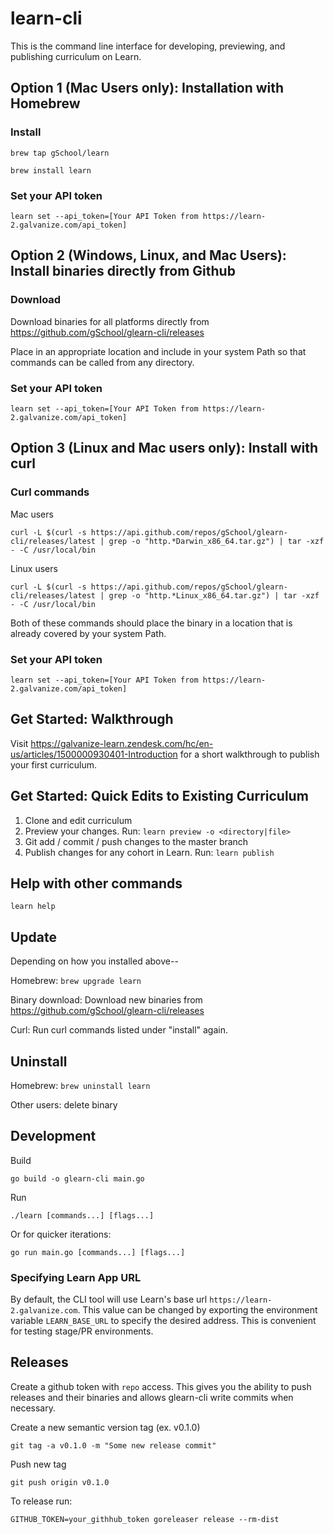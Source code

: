 # learn-cli

This is the command line interface for developing, previewing, and publishing curriculum on Learn.

## Option 1 (Mac Users only): Installation with Homebrew

### Install
```
brew tap gSchool/learn
```
```
brew install learn
```

### Set your API token
```
learn set --api_token=[Your API Token from https://learn-2.galvanize.com/api_token]
```

## Option 2 (Windows, Linux, and Mac Users): Install binaries directly from Github

### Download

Download binaries for all platforms directly from
https://github.com/gSchool/glearn-cli/releases

Place in an appropriate location and include in your system Path so that commands can be called from any directory.

### Set your API token
```
learn set --api_token=[Your API Token from https://learn-2.galvanize.com/api_token]
```

## Option 3 (Linux and Mac users only): Install with curl

### Curl commands

Mac users
```
curl -L $(curl -s https://api.github.com/repos/gSchool/glearn-cli/releases/latest | grep -o "http.*Darwin_x86_64.tar.gz") | tar -xzf - -C /usr/local/bin
```

Linux users
```
curl -L $(curl -s https://api.github.com/repos/gSchool/glearn-cli/releases/latest | grep -o "http.*Linux_x86_64.tar.gz") | tar -xzf - -C /usr/local/bin
```

Both of these commands should place the binary in a location that is already covered by your system Path.

### Set your API token
```
learn set --api_token=[Your API Token from https://learn-2.galvanize.com/api_token]
```

## Get Started: Walkthrough

Visit https://galvanize-learn.zendesk.com/hc/en-us/articles/1500000930401-Introduction for a short walkthrough to publish your first curriculum.

## Get Started: Quick Edits to Existing Curriculum

1. Clone and edit curriculum
2. Preview your changes. Run:
    `learn preview -o <directory|file>`
3. Git add / commit / push changes to the master branch
4. Publish changes for any cohort in Learn. Run:
    `learn publish`

## Help with other commands

```
learn help
```

## Update
Depending on how you installed above--

Homebrew: `brew upgrade learn`

Binary download: Download new binaries from https://github.com/gSchool/glearn-cli/releases

Curl: Run curl commands listed under "install" again.

## Uninstall

Homebrew: `brew uninstall learn`

Other users: delete binary

## Development
Build
```
go build -o glearn-cli main.go
```

Run
```
./learn [commands...] [flags...]
```

Or for quicker iterations:
```
go run main.go [commands...] [flags...]
```

### Specifying Learn App URL

By default, the CLI tool will use Learn's base url `https://learn-2.galvanize.com`. This value can be changed by exporting the environment variable `LEARN_BASE_URL` to specify the desired address. This is convenient for testing stage/PR environments.

## Releases

Create a github token with `repo` access. This gives you the ability to push releases and their binaries and allows glearn-cli write commits when necessary.

Create a new semantic version tag (ex. v0.1.0)
```
git tag -a v0.1.0 -m "Some new release commit"
```

Push new tag
```
git push origin v0.1.0
```

To release run:
```
GITHUB_TOKEN=your_githhub_token goreleaser release --rm-dist
```
